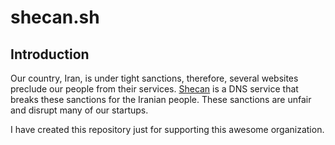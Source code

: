 # shecan.sh

## Introduction
Our country, Iran, is under tight sanctions, therefore, several websites preclude our people from their services.
[Shecan](http://shecan.ir/) is a DNS service that breaks these sanctions for the Iranian people.
These sanctions are unfair and disrupt many of our startups.

I have created this repository just for supporting this awesome organization.
